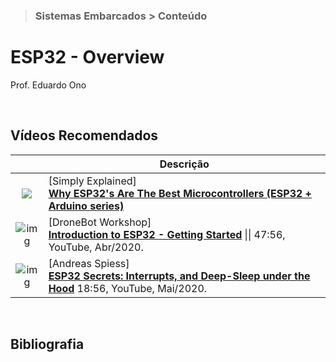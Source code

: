 > ### Sistemas Embarcados > Conteúdo

# ESP32 - Overview

Prof. Eduardo Ono

<br>

## Vídeos Recomendados

|| Descrição |
| :-: | --- |
[![](https://img.youtube.com/vi/A5CB4t9sukM/default.jpg)](https://www.youtube.com/watch?v=A5CB4t9sukM) | [Simply Explained] <br> [**Why ESP32's Are The Best Microcontrollers (ESP32 + Arduino series)**](https://www.youtube.com/watch?v=A5CB4t9sukM) || 2:35, YouTube, Mai/2020.
| ![img](https://img.youtube.com/vi/xPlN_Tk3VLQ/default.jpg) | [DroneBot Workshop] <br> [**Introduction to ESP32 - Getting Started**](https://www.youtube.com/watch?v=xPlN_Tk3VLQ) \|\| 47:56, YouTube, Abr/2020.
| ![img](https://img.youtube.com/vi/CJhWlfkf-5M/default.jpg) | [Andreas Spiess] <br> [**ESP32 Secrets: Interrupts, and Deep-Sleep under the Hood**](https://www.youtube.com/watch?v=CJhWlfkf-5M) 18:56, YouTube, Mai/2020.

<br>

## Bibliografia

<br>
